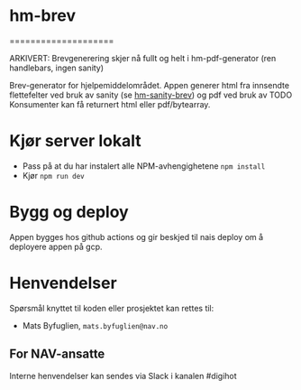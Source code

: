 # hm-brev
====================

ARKIVERT: Brevgenerering skjer nå fullt og helt i hm-pdf-generator (ren handlebars, ingen sanity)

Brev-generator for hjelpemiddelområdet. 
Appen generer html fra innsendte flettefelter ved bruk av sanity (se [hm-sanity-brev](https://github.com/navikt/hm-sanity-brev)) og pdf ved bruk av  TODO
Konsumenter kan få returnert html eller pdf/bytearray.

# Kjør server lokalt
* Pass på at du har instalert alle NPM-avhengighetene `npm install`
* Kjør `npm run dev`

# Bygg og deploy
Appen bygges hos github actions og gir beskjed til nais deploy om å deployere appen på gcp. 

# Henvendelser

Spørsmål knyttet til koden eller prosjektet kan rettes til:

* Mats Byfuglien, `mats.byfuglien@nav.no`

## For NAV-ansatte

Interne henvendelser kan sendes via Slack i kanalen #digihot
